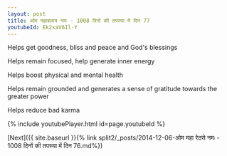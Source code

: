 ```yaml
---
layout: post
title: ओम महाबलाय नमः - 1008 दिनों की तपस्या में दिन 77
youtubeId: Ek2xaV6Il-Y
---
```

 
 
Helps get goodness, bliss and peace and God's blessings
 
Helps remain focused, help generate inner energy 
 
Helps boost physical and mental health 
 
Helps remain grounded and generates a sense of gratitude towards the greater power 
 
Helps reduce bad karma
 
 
 
 


{% include youtubePlayer.html id=page.youtubeId %}
 
[Next]({{ site.baseurl }}{% link  split2/_posts/2014-12-06-ओम महा रेठसे नमः - 1008 दिनों की तपस्या में दिन 76.md%})
 
